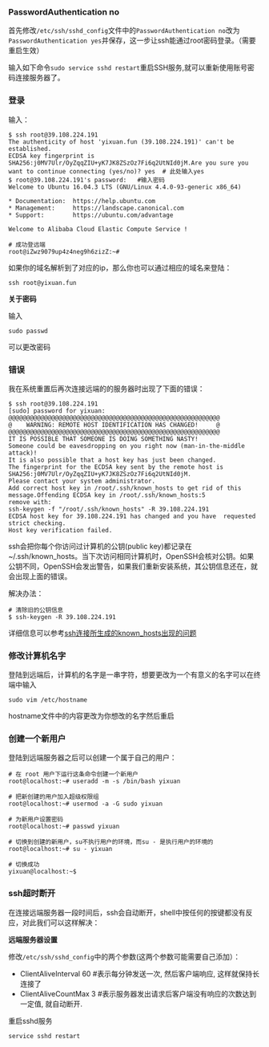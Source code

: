 ### PasswordAuthentication no

首先修改`/etc/ssh/sshd_config`文件中的`PasswordAuthentication no`改为`PasswordAuthentication yes`并保存，这一步让ssh能通过root密码登录。（需要重启生效）

输入如下命令`sudo service sshd restart`重启SSH服务,就可以重新使用账号密码连接服务器了。

### 登录

输入：

	$ ssh root@39.108.224.191
	The authenticity of host 'yixuan.fun (39.108.224.191)' can't be established.
	ECDSA key fingerprint is SHA256:j0MV7Ulr/OyZqqZIU+yK7JK8ZSzOz7Fi6q2UtNId0jM.Are you sure you want to continue connecting (yes/no)? yes	# 此处输入yes
	$ root@39.108.224.191's password:	#输入密码
	Welcome to Ubuntu 16.04.3 LTS (GNU/Linux 4.4.0-93-generic x86_64)

	* Documentation:  https://help.ubuntu.com
 	* Management:     https://landscape.canonical.com
 	* Support:        https://ubuntu.com/advantage

	Welcome to Alibaba Cloud Elastic Compute Service !
	
	# 成功登远端
	root@iZwz9079up4z4neg9h6zizZ:~# 
	
如果你的域名解析到了对应的ip，那么你也可以通过相应的域名来登陆：

	ssh root@yixuan.fun
	
**关于密码**

输入

	sudo passwd
	
可以更改密码

### 错误

我在系统重置后再次连接远端的的服务器时出现了下面的错误：

	$ ssh root@39.108.224.191
	[sudo] password for yixuan: 
	@@@@@@@@@@@@@@@@@@@@@@@@@@@@@@@@@@@@@@@@@@@@@@@@@@@@@@@@@@@
	@    WARNING: REMOTE HOST IDENTIFICATION HAS CHANGED!     @
	@@@@@@@@@@@@@@@@@@@@@@@@@@@@@@@@@@@@@@@@@@@@@@@@@@@@@@@@@@@
	IT IS POSSIBLE THAT SOMEONE IS DOING SOMETHING NASTY!
	Someone could be eavesdropping on you right now (man-in-the-middle 	attack)!
	It is also possible that a host key has just been changed.
	The fingerprint for the ECDSA key sent by the remote host is SHA256:j0MV7Ulr/OyZqqZIU+yK7JK8ZSzOz7Fi6q2UtNId0jM.
	Please contact your system administrator.
	Add correct host key in /root/.ssh/known_hosts to get rid of this message.Offending ECDSA key in /root/.ssh/known_hosts:5
  	remove with:
  	ssh-keygen -f "/root/.ssh/known_hosts" -R 39.108.224.191
	ECDSA host key for 39.108.224.191 has changed and you have 	requested strict checking.
	Host key verification failed.
	
ssh会把你每个你访问过计算机的公钥(public key)都记录在~/.ssh/known_hosts。当下次访问相同计算机时，OpenSSH会核对公钥。如果公钥不同，OpenSSH会发出警告，如果我们重新安装系统，其公钥信息还在，就会出现上面的错误。

解决办法：

	# 清除旧的公钥信息
	$ ssh-keygen -R 39.108.224.191
	
详细信息可以参考[ssh连接所生成的known_hosts出现的问题](https://jingyan.baidu.com/article/03b2f78c6d06ce5ea237ae3f.html)

### 修改计算机名字

登陆到远端后，计算机的名字是一串字符，想要更改为一个有意义的名字可以在终端中输入

	sudo vim /etc/hostname
	
hostname文件中的内容更改为你想改的名字然后重启

### 创建一个新用户

登陆到远端服务器之后可以创建一个属于自己的用户：

	# 在 root 用户下运行这条命令创建一个新用户
	root@localhost:~# useradd -m -s /bin/bash yixuan

	# 把新创建的用户加入超级权限组
	root@localhost:~# usermod -a -G sudo yixuan

	# 为新用户设置密码
	root@localhost:~# passwd yixuan

	# 切换到创建的新用户，su不执行用户的环境，而su - 是执行用户的环境的
	root@localhost:~# su - yixuan

	# 切换成功
	yixuan@localhost:~$

### ssh超时断开

在连接远端服务器一段时间后，ssh会自动断开，shell中按任何的按键都没有反应，对此我们可以这样解决：

**远端服务器设置**

修改`/etc/ssh/sshd_config`中的两个参数(这两个参数可能需要自己添加）：

- ClientAliveInterval 60   #表示每分钟发送一次, 然后客户端响应, 这样就保持长连接了
- ClientAliveCountMax 3    #表示服务器发出请求后客户端没有响应的次数达到一定值, 就自动断开.

重启sshd服务

	service sshd restart
	


